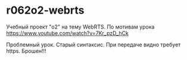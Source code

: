 # r062o2-webrts
Учебный проект "o2" на тему WebRTS.
По мотивам урока https://www.youtube.com/watch?v=7Kr_pzD_hCk

Проблемный урок. Старый синтаксис. При передаче видно требует https.
Брошен!!!